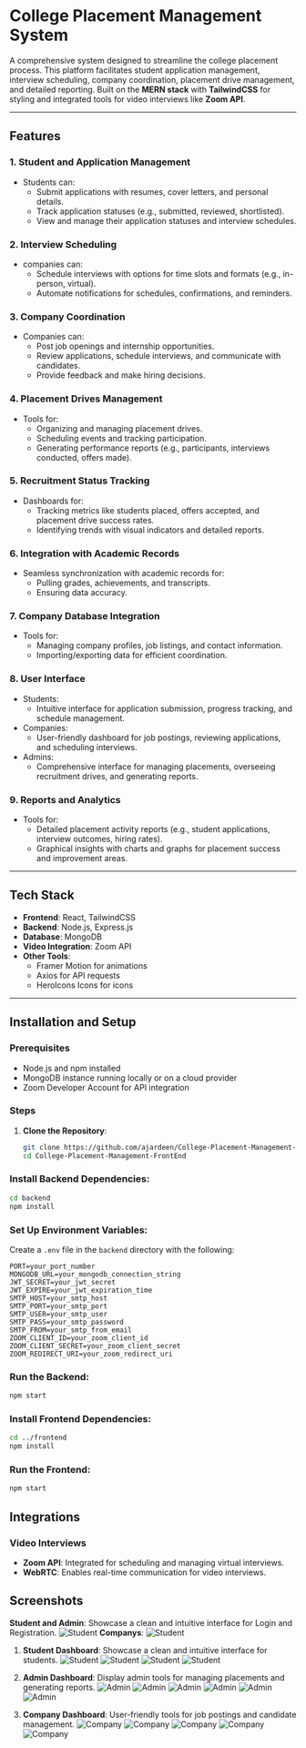 # College Placement Management System

A comprehensive system designed to streamline the college placement process. This platform facilitates student application management, interview scheduling, company coordination, placement drive management, and detailed reporting. Built on the **MERN stack** with **TailwindCSS** for styling and integrated tools for video interviews like **Zoom API**.

---

## Features

### 1. **Student and Application Management**
- Students can:
  - Submit applications with resumes, cover letters, and personal details.
  - Track application statuses (e.g., submitted, reviewed, shortlisted).
  - View and manage their application statuses and interview schedules.

### 2. **Interview Scheduling**
- companies can:
  - Schedule interviews with options for time slots and formats (e.g., in-person, virtual).
  - Automate notifications for schedules, confirmations, and reminders.

### 3. **Company Coordination**
- Companies can:
  - Post job openings and internship opportunities.
  - Review applications, schedule interviews, and communicate with candidates.
  - Provide feedback and make hiring decisions.

### 4. **Placement Drives Management**
- Tools for:
  - Organizing and managing placement drives.
  - Scheduling events and tracking participation.
  - Generating performance reports (e.g., participants, interviews conducted, offers made).

### 5. **Recruitment Status Tracking**
- Dashboards for:
  - Tracking metrics like students placed, offers accepted, and placement drive success rates.
  - Identifying trends with visual indicators and detailed reports.

### 6. **Integration with Academic Records**
- Seamless synchronization with academic records for:
  - Pulling grades, achievements, and transcripts.
  - Ensuring data accuracy.

### 7. **Company Database Integration**
- Tools for:
  - Managing company profiles, job listings, and contact information.
  - Importing/exporting data for efficient coordination.

### 8. **User Interface**
- Students:
  - Intuitive interface for application submission, progress tracking, and schedule management.
- Companies:
  - User-friendly dashboard for job postings, reviewing applications, and scheduling interviews.
- Admins:
  - Comprehensive interface for managing placements, overseeing recruitment drives, and generating reports.

### 9. **Reports and Analytics**
- Tools for:
  - Detailed placement activity reports (e.g., student applications, interview outcomes, hiring rates).
  - Graphical insights with charts and graphs for placement success and improvement areas.

---

## Tech Stack
- **Frontend**: React, TailwindCSS
- **Backend**: Node.js, Express.js
- **Database**: MongoDB
- **Video Integration**: Zoom API
- **Other Tools**:
  - Framer Motion for animations
  - Axios for API requests
  - HeroIcons Icons for icons

---

## Installation and Setup

### Prerequisites
- Node.js and npm installed
- MongoDB instance running locally or on a cloud provider
- Zoom Developer Account for API integration

### Steps
1. **Clone the Repository**:
   ```bash
   git clone https://github.com/ajardeen/College-Placement-Management-FrontEnd
   cd College-Placement-Management-FrontEnd
   ```

### Install Backend Dependencies:

```bash
cd backend
npm install
```

### Set Up Environment Variables:

Create a `.env` file in the `backend` directory with the following:

```env
PORT=your_port_number
MONGODB_URL=your_mongodb_connection_string
JWT_SECRET=your_jwt_secret
JWT_EXPIRE=your_jwt_expiration_time
SMTP_HOST=your_smtp_host
SMTP_PORT=your_smtp_port
SMTP_USER=your_smtp_user
SMTP_PASS=your_smtp_password
SMTP_FROM=your_smtp_from_email
ZOOM_CLIENT_ID=your_zoom_client_id
ZOOM_CLIENT_SECRET=your_zoom_client_secret
ZOOM_REDIRECT_URI=your_zoom_redirect_uri
```

### Run the Backend:

```bash
npm start
```

### Install Frontend Dependencies:

```bash
cd ../frontend
npm install
```

### Run the Frontend:

```bash
npm start
```

## Integrations

### Video Interviews

- **Zoom API**: Integrated for scheduling and managing virtual interviews.
- **WebRTC**: Enables real-time communication for video interviews.

## Screenshots
 **Student and Admin**: Showcase a clean and intuitive interface for Login and Registration.
   ![Student](/src/assets/colleage_screenshot%208.png)
**Companys**:
   ![Student](/src/assets/colleage_screenshot%207.png)

1. **Student Dashboard**: Showcase a clean and intuitive interface for students.
   ![Student](/src/assets/colleage_screenshot%2010.png)
   ![Student](/src/assets/colleage_screenshot%201.png)
   ![Student](/src/assets/colleage_screenshot%205.png)
   ![Student](/src/assets/colleage_screenshot%2015.png)

2. **Admin Dashboard**: Display admin tools for managing placements and generating reports.
   ![Admin](/src/assets/colleage_screenshot%2012.png)
   ![Admin](/src/assets/colleage_screenshot%203.png)
   ![Admin](/src/assets/colleage_screenshot%2014.png)
   ![Admin](/src/assets/colleage_screenshot%2016.png)
   ![Admin](/src/assets/colleage_screenshot%2017.png)
 ![Admin](/src/assets/colleage_screenshot%209.png)


3. **Company Dashboard**: User-friendly tools for job postings and candidate management.
 ![Company](/src/assets/colleage_screenshot%202.png)
 ![Company](/src/assets/colleage_screenshot%206.png)
 ![Company](/src/assets/colleage_screenshot%204.png)
 ![Company](/src/assets/colleage_screenshot%2013.png)
 ![Company](/src/assets/colleage_screenshot%2011.png)

